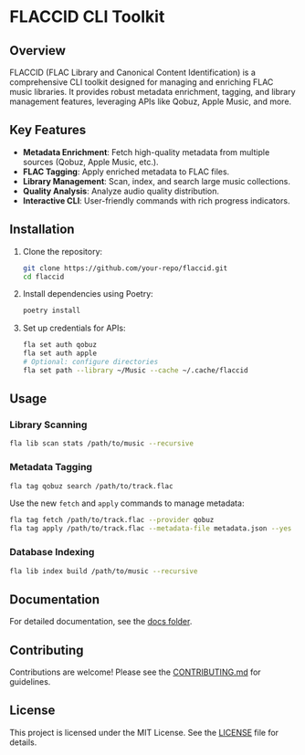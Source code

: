 # FLACCID CLI Toolkit

## Overview

FLACCID (FLAC Library and Canonical Content Identification) is a comprehensive CLI toolkit designed for managing and enriching FLAC music libraries. It provides robust metadata enrichment, tagging, and library management features, leveraging APIs like Qobuz, Apple Music, and more.

## Key Features

- **Metadata Enrichment**: Fetch high-quality metadata from multiple sources (Qobuz, Apple Music, etc.).
- **FLAC Tagging**: Apply enriched metadata to FLAC files.
- **Library Management**: Scan, index, and search large music collections.
- **Quality Analysis**: Analyze audio quality distribution.
- **Interactive CLI**: User-friendly commands with rich progress indicators.

## Installation

1. Clone the repository:

   ```bash
   git clone https://github.com/your-repo/flaccid.git
   cd flaccid
   ```

2. Install dependencies using Poetry:

   ```bash
   poetry install
   ```

3. Set up credentials for APIs:

   ```bash
   fla set auth qobuz
   fla set auth apple
   # Optional: configure directories
   fla set path --library ~/Music --cache ~/.cache/flaccid
   ```

## Usage

### Library Scanning

```bash
fla lib scan stats /path/to/music --recursive
```

### Metadata Tagging

```bash
fla tag qobuz search /path/to/track.flac
```

Use the new `fetch` and `apply` commands to manage metadata:

```bash
fla tag fetch /path/to/track.flac --provider qobuz
fla tag apply /path/to/track.flac --metadata-file metadata.json --yes
```

### Database Indexing

```bash
fla lib index build /path/to/music --recursive
```

## Documentation

For detailed documentation, see the [docs folder](./docs).

## Contributing

Contributions are welcome! Please see the [CONTRIBUTING.md](./CONTRIBUTING.md) for guidelines.

## License

This project is licensed under the MIT License. See the [LICENSE](./LICENSE) file for details.
